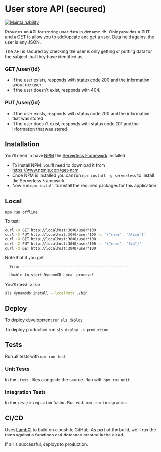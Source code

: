 # User store API (secured)

[![Maintainability](https://api.codeclimate.com/v1/badges/2c5fc51df6b44f10b617/maintainability)](https://codeclimate.com/github/leonyork/user-store-api-secured/maintainability)

Provides an API for storing user data in dynamo db. Only provides a PUT and a GET to allow you to add/update and get a user. Data held against the user is any JSON.

The API is secured by checking the user is only getting or putting data for the subject that they have identified as.

### GET /user/{id}
 - If the user exists, responds with status code 200 and the information about the user
 - If the user doesn't exist, responds with 404.

### PUT /user/{id}
 - If the user exists, responds with status code 200 and the information that was stored
 - If the user doesn't exist, responds with status code 201 and the information that was stored

## Installation
You'll need to have [NPM](https://www.npmjs.com/) the [Serverless Framework](https://serverless.com/) installed.

- To install NPM, you'll need to download it from https://www.npmjs.com/get-npm
- Once NPM is installed you can run `npm install -g serverless` to install the Serverless Framework
- Now run `npm install` to install the required packages for this application

## Local
`npm run offline`

To test:

```bash
curl -X GET http://localhost:3000/user/100
curl -X PUT http://localhost:3000/user/100 -d '{"name": "Alice"}'
curl -X GET http://localhost:3000/user/100
curl -X PUT http://localhost:3000/user/100 -d '{"name": "Bob"}'
curl -X GET http://localhost:3000/user/100
```

Note that if you get 

```bash
  Error --------------------------------------------------

  Unable to start DynamoDB Local process!
```

You'll need to run

```bash
sls dynamodb install --localPath ./bin
```

## Deploy

To deploy development run `sls deploy`

To deploy production run `sls deploy -s production`

## Tests

Run all tests with `npm run test`

### Unit Tests

In the `.test.` files alongside the source. Run with `npm run unit`

### Integration Tests

In the `test/integration` folder. Run with `npm run integration`

## CI/CD

Uses [LambCI](https://github.com/lambci/lambci) to build on a push to GitHub. As part of the build, we'll run the tests against a functions and database created in the cloud.

If all is successful, deploys to production.